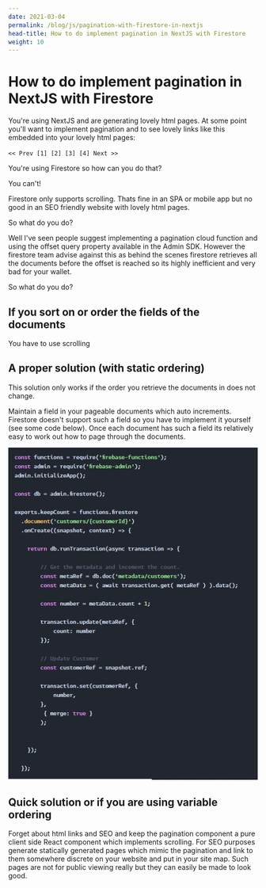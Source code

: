 ```yaml
---
date: 2021-03-04
permalink: /blog/js/pagination-with-firestore-in-nextjs
head-title: How to do implement pagination in NextJS with Firestore
weight: 10
---
```


# How to do implement pagination in NextJS with Firestore

You're using NextJS and are generating lovely html pages. At some point you'll want to implement pagination and to see lovely links like this embedded into your lovely html pages:

`
<< Prev [1] [2] [3] [4] Next >>
`

You're using Firestore so how can you do that?

You can't!

Firestore only supports scrolling. Thats fine in an SPA or mobile app but no good in an SEO friendly website with lovely html pages.

So what do you do?

Well I've seen people suggest implementing a pagination cloud function and using the offset query property available in the Admin SDK. However the firestore team advise against this as behind the scenes firestore retrieves all the documents before the offset is reached so its highly inefficient and very bad for your wallet.

So what do you do?

## If you sort on or order the fields of the documents

You have to use scrolling

## A proper solution (with static ordering)

This solution only works if the order you retrieve the documents in does not change.

Maintain a field in your pageable documents which auto increments. Firestore doesn't support such a field so you have to implement it yourself (see some code below). Once each document has such a  field its relatively easy to work out how to page through the documents.

![Auto increment field in firestore document](/assets/images/blog/pagination.png)

## Quick solution or if you are using variable ordering

Forget about html links and SEO and keep the pagination component a pure client side React component which implements scrolling. For SEO purposes generate statically generated pages which mimic the pagination and link to them somewhere discrete on your website and put in your site map. Such pages are not for public viewing really but they can easily be made to look good.